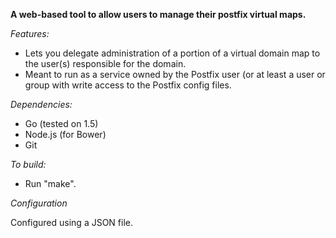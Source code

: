 **A web-based tool to allow users to manage their postfix virtual maps.**

*Features:*

* Lets you delegate administration of a portion of a virtual domain map to
  the user(s) responsible for the domain.
* Meant to run as a service owned by the Postfix user (or at least a user or
  group with write access to the Postfix config files.


*Dependencies:*
* Go (tested on 1.5)
* Node.js (for Bower)
* Git

*To build:*

* Run "make".

*Configuration*

Configured using a JSON file.
